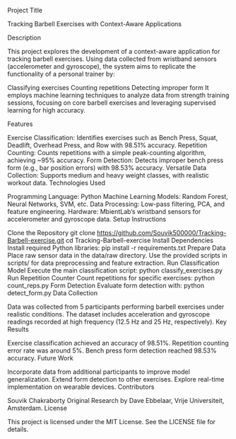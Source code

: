 Project Title

Tracking Barbell Exercises with Context-Aware Applications

Description

This project explores the development of a context-aware application for tracking barbell exercises. Using data collected from wristband sensors (accelerometer and gyroscope), the system aims to replicate the functionality of a personal trainer by:

Classifying exercises
Counting repetitions
Detecting improper form
It employs machine learning techniques to analyze data from strength training sessions, focusing on core barbell exercises and leveraging supervised learning for high accuracy.

Features

Exercise Classification: Identifies exercises such as Bench Press, Squat, Deadlift, Overhead Press, and Row with 98.51% accuracy.
Repetition Counting: Counts repetitions with a simple peak-counting algorithm, achieving ~95% accuracy.
Form Detection: Detects improper bench press form (e.g., bar position errors) with 98.53% accuracy.
Versatile Data Collection: Supports medium and heavy weight classes, with realistic workout data.
Technologies Used

Programming Language: Python
Machine Learning Models: Random Forest, Neural Networks, SVM, etc.
Data Processing: Low-pass filtering, PCA, and feature engineering.
Hardware: MbientLab’s wristband sensors for accelerometer and gyroscope data.
Setup Instructions

Clone the Repository
git clone https://github.com/Souvik500000/Tracking-Barbell-exercise.git
cd Tracking-Barbell-exercise
Install Dependencies
Install required Python libraries:
pip install -r requirements.txt
Prepare Data
Place raw sensor data in the data/raw directory.
Use the provided scripts in scripts/ for data preprocessing and feature extraction.
Run Classification Model
Execute the main classification script:
python classify_exercises.py
Run Repetition Counter
Count repetitions for specific exercises:
python count_reps.py
Form Detection
Evaluate form detection with:
python detect_form.py
Data Collection

Data was collected from 5 participants performing barbell exercises under realistic conditions.
The dataset includes acceleration and gyroscope readings recorded at high frequency (12.5 Hz and 25 Hz, respectively).
Key Results

Exercise classification achieved an accuracy of 98.51%.
Repetition counting error rate was around 5%.
Bench press form detection reached 98.53% accuracy.
Future Work

Incorporate data from additional participants to improve model generalization.
Extend form detection to other exercises.
Explore real-time implementation on wearable devices.
Contributors

Souvik Chakraborty
Original Research by Dave Ebbelaar, Vrije Universiteit, Amsterdam.
License

This project is licensed under the MIT License. See the LICENSE file for details.

